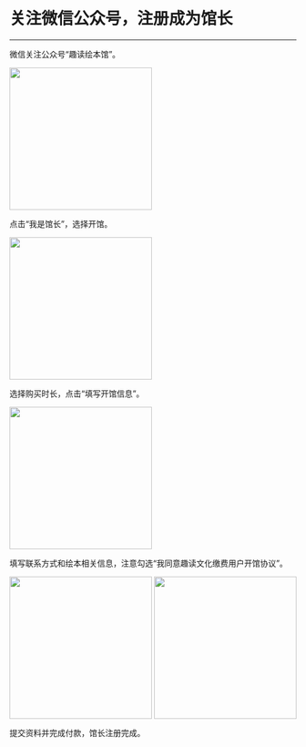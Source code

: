# 关注微信公众号，注册成为馆长
------
微信关注公众号“趣读绘本馆”。

<img src="https://qudulib.oss-cn-shanghai.aliyuncs.com/WechatIMG25.jpeg" width="250" hegiht="150" align=center />
         

点击“我是馆长”，选择开馆。

<img src="https://qudulib.oss-cn-shanghai.aliyuncs.com/WechatIMG49.jpeg" width="250" hegiht="150" align=center />
 

选择购买时长，点击“填写开馆信息”。

<img src="https://qudulib.oss-cn-shanghai.aliyuncs.com/WechatIMG5.jpeg" width="250" hegiht="150" align=center />
 

填写联系方式和绘本相关信息，注意勾选“我同意趣读文化缴费用户开馆协议”。

<img src="https://qudulib.oss-cn-shanghai.aliyuncs.com/WechatIMG7.jpeg" width="250" hegiht="150" align=center /> <img src="https://qudulib.oss-cn-shanghai.aliyuncs.com/WechatIMG8.jpeg" width="250" hegiht="150" align=center />
    

提交资料并完成付款，馆长注册完成。
